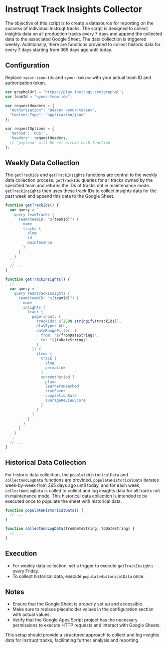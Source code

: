 # Instruqt Track Insights Collector

The objective of this script is to create a datasource for reporting on the success of individual Instruqt tracks. The script is designed to collect insights data on all production tracks every 7 days and append the collected data to the associated Google Sheet. The data collection is triggered weekly. Additionally, there are functions provided to collect historic data for every 7 days starting from 365 days ago until today.

## Configuration
Replace `<your-team-id>` and `<your-token>` with your actual team ID and authorization token.
```javascript
var graphqlUrl = 'https://play.instruqt.com/graphql';
var teamId = "<your-team-id>";

var requestHeaders = {
  "Authorization": "Bearer <your-token>",
  "Content-Type": "application/json"
};

var requestOptions = {
  'method': 'POST',
  'headers': requestHeaders,
  // 'payload' will be set within each function
};
```

## Weekly Data Collection
The `getTrackIds` and `getTrackInsights` functions are central to the weekly data collection process. `getTrackIds` queries for all tracks owned by the specified team and returns the IDs of tracks not in maintenance mode. `getTrackInsights` then uses these track IDs to collect insights data for the past week and append this data to the Google Sheet.

```javascript
function getTrackIds() {
  var query = `
    query teamTracks {
      team(teamID: "${teamId}") {
        name
        tracks {
          slug
          id
          maintenance
        }
      }
    }
  `;
  // ...
}
```

```javascript
function getTrackInsights() {
  // ... 
  var query = `
    query teamtrackInsights {
      team(teamID: "${teamId}") {
        name
        insights {
          track {
            page(input: {
              trackIds: ${JSON.stringify(trackIds)},
              playType: ALL,
              dateRangeFilter: {
                from: "${fromDateString}",
                to: "${toDateString}"
              }
            }) {
              items {
                track {
                  slug
                  permalink
                }
                currentPeriod {
                  plays
                  learnersReached
                  timeSpent
                  completionRate
                  averageReviewScore
                }
              }
            }
          }
        }
      }
    }
  `;
  // ...
}
```

## Historical Data Collection
For historic data collection, the `populateHistoricalData` and `collectAndLogData` functions are provided. `populateHistoricalData` iterates week-by-week from 365 days ago until today, and for each week, `collectAndLogData` is called to collect and log insights data for all tracks not in maintenance mode. This historical data collection is intended to be executed once to populate the sheet with historical data.

```javascript
function populateHistoricalData() {
  // ... 
}

function collectAndLogData(fromDateString, toDateString) {
  // ... 
}
```

## Execution
- For weekly data collection, set a trigger to execute `getTrackInsights` every Friday.
- To collect historical data, execute `populateHistoricalData` once.

## Notes
- Ensure that the Google Sheet is properly set up and accessible.
- Make sure to replace placeholder values in the configuration section with actual values.
- Verify that the Google Apps Script project has the necessary permissions to execute HTTP requests and interact with Google Sheets.

This setup should provide a structured approach to collect and log insights data for Instruqt tracks, facilitating further analysis and reporting.